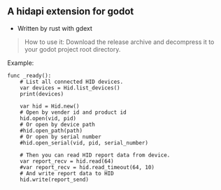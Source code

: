 ## A hidapi extension for godot

* Written by rust with gdext

> How to use it: Download the release archive and decompress it to your godot project root directory.


Example:
```
func _ready():
    # List all connected HID devices.
    var devices = Hid.list_devices()
    print(devices)

    var hid = Hid.new()
    # Open by vender id and product id
    hid.open(vid, pid)
    # Or open by device path
    #hid.open_path(path)
    # Or open by serial number
    #hid.open_serial(vid, pid, serial_number)

    # Then you can read HID report data from device.
    var report_recv = hid.read(64)
    #var report_recv = hid.read_timeout(64, 10)
    # And write report data to HID
    hid.write(report_send)
```